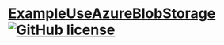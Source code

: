 # [ExampleUseAzureBlobStorage](https://github.com/a-sharifov/ExampleUseAzureBlobStorage) [![GitHub license](https://img.shields.io/badge/license-Mit-blue.svg)](https://github.com/a-sharifov/ExampleUseAzureBlobStorage/blob/master/LICENSE.txt) 
